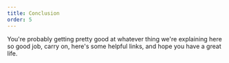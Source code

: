 ```yaml
---
title: Conclusion
order: 5
---
```


You're probably getting pretty good at whatever thing we're explaining
here so good job, carry on, here's some helpful links, and hope you have
a great life.
